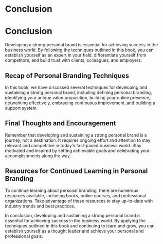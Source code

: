 # Conclusion

Conclusion
==========

Developing a strong personal brand is essential for achieving success in the business world. By following the techniques outlined in this book, you can establish yourself as an expert in your field, differentiate yourself from competitors, and build trust with clients, colleagues, and employers.

Recap of Personal Branding Techniques
-------------------------------------

In this book, we have discussed several techniques for developing and sustaining a strong personal brand, including defining personal branding, identifying your unique value proposition, building your online presence, networking effectively, embracing continuous improvement, and building a support system.

Final Thoughts and Encouragement
--------------------------------

Remember that developing and sustaining a strong personal brand is a journey, not a destination. It requires ongoing effort and attention to stay relevant and competitive in today's fast-paced business world. Stay motivated and inspired by setting achievable goals and celebrating your accomplishments along the way.

Resources for Continued Learning in Personal Branding
-----------------------------------------------------

To continue learning about personal branding, there are numerous resources available, including books, online courses, and professional organizations. Take advantage of these resources to stay up-to-date with industry trends and best practices.

In conclusion, developing and sustaining a strong personal brand is essential for achieving success in the business world. By applying the techniques outlined in this book and continuing to learn and grow, you can establish yourself as a thought leader and achieve your personal and professional goals.

